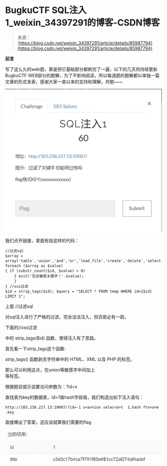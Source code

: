 <!--yml
category: 未分类
date: 2022-04-26 14:46:52
-->

# BugkuCTF SQL注入1_weixin_34397291的博客-CSDN博客

> 来源：[https://blog.csdn.net/weixin_34397291/article/details/85987794](https://blog.csdn.net/weixin_34397291/article/details/85987794)

**前言**

写了这么久的web题，算是把它基础部分都刷完了一遍，以下的几天将持续更新BugkuCTF WEB部分的题解，为了不影响阅读，所以每道题的题解都以单独一篇文章的形式发表，感谢大家一直以来的支持和理解，共勉~~~

![](img/a63ac008ea742ef416e303ad2a412110.png)

我们点开链接，里面有段这样的代码：

```
//过滤sql
$array = array('table','union','and','or','load_file','create','delete','select','update','sleep','alter','drop','truncate','from','max','min','order','limit'); foreach ($array as $value)
{ if (substr_count($id, $value) > 0)
    { exit('包含敏感关键字！'.$value);
    }
} //xss过滤
$id = strip_tags($id); $query = "SELECT * FROM temp WHERE id={$id} LIMIT 1";
```

上面 //过滤sql

对sql注入进行了严格的过滤，完全没法注入，但百密必有一疏，

下面的//xss过滤

中的 strip_tags($id) 函数，使得注入有了思路。

首先看一下strip_tags这个函数: 

strip_tags() 函数剥去字符串中的 HTML、XML 以及 PHP 的标签。

那么可以利用这点，在union等敏感字中间加上 <a><br>等标签。

根据题目提示说要访问参数为：?id=x

查找表为key的数据表，id=1值hash字段值，我们构造出如下注入语句：

```
http://103.238.227.13:10087/?id=-1 u<a>nion selec<a>t  1,hash fro<a>m .key
```

直接爆出了答案，这应该就算我们需要的flag

![](img/571f745bd7454015f7c2054d4dbb9d9a.png)